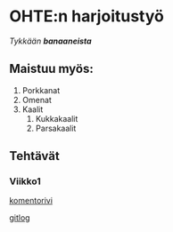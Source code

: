 # OHTE:n harjoitustyö
_Tykkään **banaaneista**_

## Maistuu myös:
1. Porkkanat
1. Omenat
1. Kaalit
	1. Kukkakaalit
	1. Parsakaalit

## Tehtävät
### Viikko1
[komentorivi](https://github.com/J-Uhero/ot-harjoitustyo/blob/master/laskarit/komentorivi.txt)

[gitlog](https://github.com/J-Uhero/ot-harjoitustyo/blob/master/laskarit/gitlog.txt)
